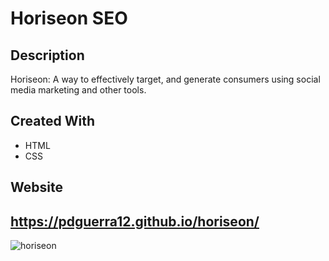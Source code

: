 # Horiseon SEO
## Description
Horiseon: A way to effectively target, and generate consumers using social media marketing and other tools.
## Created With
* HTML
* CSS
## Website
<https://pdguerra12.github.io/horiseon/>
---
![horiseon](https://user-images.githubusercontent.com/92958186/140621864-6207c272-3c3c-4cbf-b76f-5cd0bedcf1e5.png)
